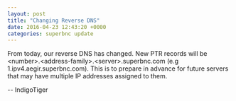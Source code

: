 ```yaml
---
layout: post
title: "Changing Reverse DNS"
date: 2016-04-23 12:43:20 +0000
categories: superbnc update
---
```

From today, our reverse DNS has changed. New PTR records will be \<number\>.\<address-family\>.\<server\>.superbnc.com (e.g 1.ipv4.aegir.superbnc.com).
This is to prepare in advance for future servers that may have multiple IP addresses assigned to them.

-- IndigoTiger
